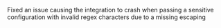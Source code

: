 Fixed an issue causing the integration to crash when passing a sensitive configuration with invalid regex characters due to a missing escaping